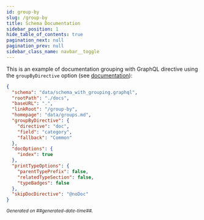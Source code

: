 ```yaml
---
id: group-by
slug: /group-by
title: Schema Documentation
sidebar_position: 1
hide_table_of_contents: true
pagination_next: null
pagination_prev: null
sidebar_class_name: navbar__toggle
---
```


This is an example of documentation grouping with GraphQL directive using the `groupByDirective` option (see [documentation](/docs/advanced/group-by-directive)):

```json
{
  "schema": "data/schema_with_grouping.graphql",
  "rootPath": "./docs",
  "baseURL": ".",
  "linkRoot": "/group-by",
  "homepage": "data/groups.md",
  "groupByDirective": {
    "directive": "doc",
    "field": "category",
    "fallback": "Common"
  },
  "docOptions": {
    "index": true
  },
  "printTypeOptions": {
    "parentTypePrefix": false,
    "relatedTypeSection": false,
    "typeBadges": false
  },
  "skipDocDirective": "@noDoc"
}
```

<small><i>Generated on ##generated-date-time##.</i></small>
